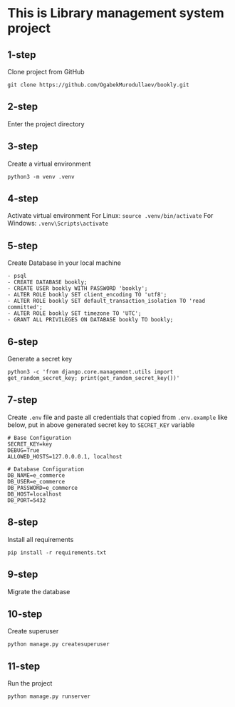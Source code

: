 # This is Library management system project

## 1-step 
Clone project from GitHub
```
git clone https://github.com/OgabekMurodullaev/bookly.git
```

## 2-step
Enter the project directory

## 3-step 
Create a virtual environment
```
python3 -m venv .venv
```

## 4-step
Activate virtual environment
For Linux: 
```source .venv/bin/activate```
For Windows: 
```.venv\Scripts\activate```

## 5-step
Create Database in your local machine
``` 
- psql
- CREATE DATABASE bookly;
- CREATE USER bookly WITH PASSWORD 'bookly';
- ALTER ROLE bookly SET client_encoding TO 'utf8';
- ALTER ROLE bookly SET default_transaction_isolation TO 'read committed';
- ALTER ROLE bookly SET timezone TO 'UTC';
- GRANT ALL PRIVILEGES ON DATABASE bookly TO bookly; 
```

## 6-step
Generate a secret key
```
python3 -c 'from django.core.management.utils import get_random_secret_key; print(get_random_secret_key())'
```

## 7-step
Create `.env` file and paste all credentials that copied from `.env.example` like below, put in above generated secret key to `SECRET_KEY` variable

```
# Base Configuration
SECRET_KEY=key
DEBUG=True
ALLOWED_HOSTS=127.0.0.0.1, localhost

# Database Configuration
DB_NAME=e_commerce
DB_USER=e_commerce
DB_PASSWORD=e_commerce
DB_HOST=localhost
DB_PORT=5432
```
## 8-step
Install all requirements
```
pip install -r requirements.txt
```

## 9-step 
Migrate the database

## 10-step
Create superuser
```
python manage.py createsuperuser
```

## 11-step 
Run the project
```
python manage.py runserver
```


